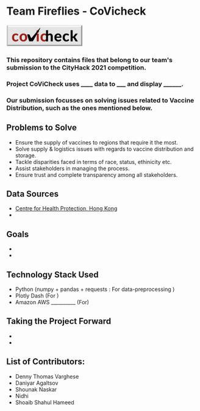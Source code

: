 # Team Fireflies - CoVicheck

<img src="covicheckLogo.jpeg" width="200" alt="covicheck_logo"/>

### This repository contains files that belong to our team's submission to the CityHack 2021 competition.

### Project CoViCheck uses ____ data to ___ and display ______.

### Our submission focusses on solving issues related to Vaccine Distribution, such as the ones mentioned below.
## Problems to Solve
- Ensure the supply of vaccines to regions that require it the most.
- Solve supply & logistics issues with regards to vaccine distribution and storage.
- Tackle disparities faced in terms of race, status, ethinicity etc. 
- Assist stakeholders in managing the process.
- Ensure trust and complete transparency among all stakeholders.

## Data Sources
- [Centre for Health Protection, Hong Kong](https://www.chp.gov.hk/)
- 

## Goals
-
- 

## Technology Stack Used
- Python (numpy + pandas + requests : For data-preprocessing )
- Plotly Dash (For )
- Amazon AWS __________ (For)

## Taking the Project Forward
-
-

## List of Contributors:
- Denny Thomas Varghese
- Daniyar Agaltsov
- Shounak Naskar
- Nidhi
- Shoaib Shahul Hameed


